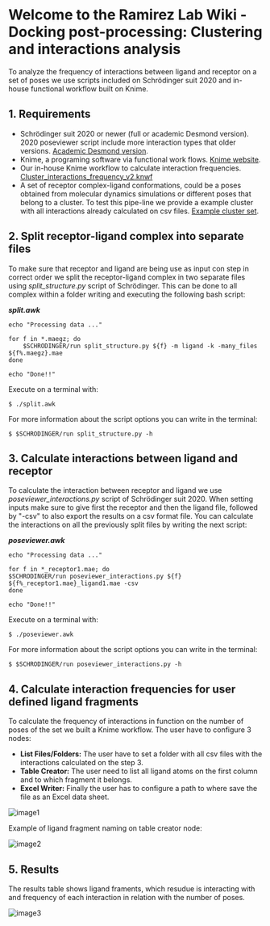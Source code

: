 # Welcome to the Ramirez Lab Wiki - Docking post-processing: Clustering and interactions analysis #
<!-- como tambien usamos este workflow para analizar las dinamicas de la tubulina creo que deberiamos cambiar el titulo de este proceso -->

To analyze the frequency of interactions between ligand and receptor on a set of poses we use scripts included on Schrödinger suit 2020 and in-house functional workflow built on Knime.
## 1. Requirements ##
- Schrödinger suit 2020 or newer (full or academic Desmond version). 2020 poseviewer script include more interaction types that older versions. [Academic Desmond version](https://www.deshawresearch.com/downloads/download_desmond.cgi/).
- Knime, a programing software via functional work flows. [Knime website](https://www.knime.com/).
- Our in-house Knime workflow to calculate interaction frequencies. [Cluster_interactions_frequency_v2.knwf](https://github.com/ramirezlab/WIKI/blob/master/Docking_and_Virtual_Screening/ligand-receptor_interactions_frequency/cluster_interactions_frequency_v2.knwf)
- A set of receptor complex-ligand conformations, could be a poses obtained from molecular dynamics simulations or different poses that belong to a cluster. To test this pipe-line we provide a example cluster with all interactions already calculated on csv files. [Example cluster set](https://github.com/ramirezlab/WIKI/tree/master/Docking_and_Virtual_Screening/ligand-receptor_interactions_frequency/ligand-receptor_complex_example_set).

## 2. Split receptor-ligand complex into separate files ##

To make sure that receptor and ligand are being use as input con step in correct order we split the receptor-ligand complex in two separate files using *split_structure.py* script of Schrödinger. This can be done to all complex within a folder writing and executing the following bash script:

***split.awk***
````
echo "Processing data ..."

for f in *.maegz; do
    $SCHRODINGER/run split_structure.py ${f} -m ligand -k -many_files ${f%.maegz}.mae    
done

echo "Done!!"
````

Execute on a terminal with:
````
$ ./split.awk
````
For more information about the script options you can write in the terminal:
````
$ $SCHRODINGER/run split_structure.py -h
````
## 3. Calculate interactions between ligand and receptor ##

To calculate the interaction between receptor and ligand we use *poseviewer_interactions.py* script of Schrödinger suit 2020. When setting  inputs make sure to give first the receptor and then the ligand file, followed by "-csv" to also export the results on a csv format file. You can calculate the interactions on all the previously split files by writing the next script:

***poseviewer.awk***  
````
echo "Processing data ..."

for f in *_receptor1.mae; do
$SCHRODINGER/run poseviewer_interactions.py ${f} ${f%_receptor1.mae}_ligand1.mae -csv  
done

echo "Done!!"
````

Execute on a terminal with:
````
$ ./poseviewer.awk
````
For more information about the script options you can write in the terminal:

````
$ $SCHRODINGER/run poseviewer_interactions.py -h
````
## 4. Calculate interaction frequencies for user defined ligand fragments ##
To calculate the frequency of interactions in function on the number of poses of the set we built a Knime workflow. The user have to configure 3 nodes:
- **List Files/Folders:** The user have to set a folder with all csv files with the interactions calculated on the step 3.
- **Table Creator:** The user need to list all ligand atoms on the first column and to which fragment it belongs.
- **Excel Writer:**  Finally the user has to configure a path to where save the file as an Excel data sheet.


![image1](https://github.com/ramirezlab/WIKI/blob/master/Docking_and_Virtual_Screening/ligand-receptor_interactions_frequency/frequency_interactions_WF.png)

Example of ligand fragment naming on table creator node:

![image2](https://github.com/ramirezlab/WIKI/blob/master/Docking_and_Virtual_Screening/ligand-receptor_interactions_frequency/lig_fragment_config.png)

## 5. Results ##
The results table shows ligand framents, which resudue is interacting with and frequency of each interaction in relation with the number of poses.

![image3](https://github.com/ramirezlab/WIKI/blob/master/Docking_and_Virtual_Screening/ligand-receptor_interactions_frequency/frequency_interactions_results.png)
